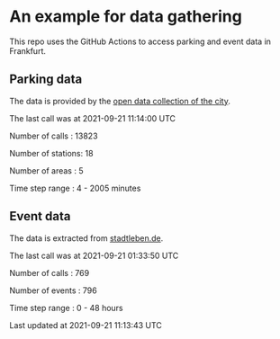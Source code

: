 # An example for data gathering

This repo uses the GitHub Actions to access parking and event data in Frankfurt.

## Parking data
The data is provided by the [open data collection of the city](https://www.offenedaten.frankfurt.de/).

The last call was at 2021-09-21 11:14:00 UTC

Number of calls   : 13823

Number of stations:    18

Number of areas   :     5

Time step range   :     4 -  2005 minutes


## Event data
The data is extracted from [stadtleben.de](https://stadtleben.de/frankfurt/).

The last call was at 2021-09-21 01:33:50 UTC

Number of calls   : 769

Number of events  : 796

Time step range   :   0 -  48 hours


Last updated at 2021-09-21 11:13:43 UTC
